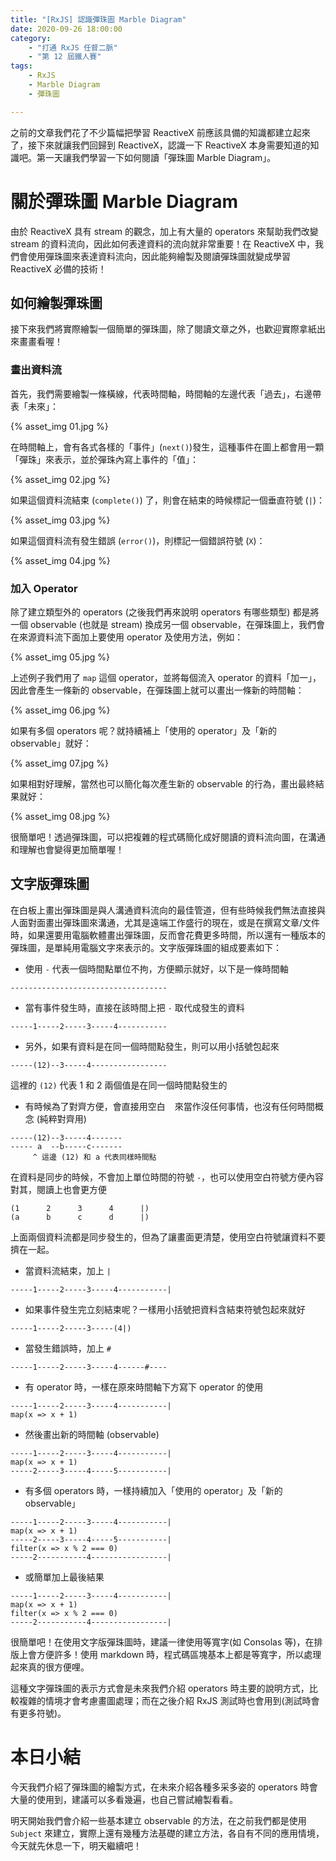 ```yaml
---
title: "[RxJS] 認識彈珠圖 Marble Diagram"
date: 2020-09-26 18:00:00
category:
	- "打通 RxJS 任督二脈"
	- "第 12 屆鐵人賽"
tags:
	- RxJS
	- Marble Diagram
	- 彈珠圖

---
```


之前的文章我們花了不少篇幅把學習 ReactiveX 前應該具備的知識都建立起來了，接下來就讓我們回歸到 ReactiveX，認識一下 ReactiveX 本身需要知道的知識吧。第一天讓我們學習一下如何閱讀「彈珠圖 Marble Diagram」。

<!-- more -->

#  關於彈珠圖 Marble Diagram

由於 ReactiveX 具有 stream 的觀念，加上有大量的 operators 來幫助我們改變 stream 的資料流向，因此如何表達資料的流向就非常重要！在 ReactiveX 中，我們會使用彈珠圖來表達資料流向，因此能夠繪製及閱讀彈珠圖就變成學習 ReactiveX 必備的技術！

## 如何繪製彈珠圖

接下來我們將實際繪製一個簡單的彈珠圖，除了閱讀文章之外，也歡迎實際拿紙出來畫畫看喔！

### 畫出資料流

首先，我們需要繪製一條橫線，代表時間軸，時間軸的左邊代表「過去」，右邊帶表「未來」：

{% asset_img 01.jpg %}

在時間軸上，會有各式各樣的「事件」(`next()`)發生，這種事件在圖上都會用一顆「彈珠」來表示，並於彈珠內寫上事件的「值」：

{% asset_img 02.jpg %}

如果這個資料流結束 (`complete()`) 了，則會在結束的時候標記一個垂直符號 (`|`)：

{% asset_img 03.jpg %}

如果這個資料流有發生錯誤 (`error()`)，則標記一個錯誤符號 (`X`)：

{% asset_img 04.jpg %}

### 加入 Operator

除了建立類型外的 operators (之後我們再來說明 operators 有哪些類型) 都是將一個 observable (也就是 stream) 換成另一個 observable，在彈珠圖上，我們會在來源資料流下面加上要使用 operator 及使用方法，例如：

{% asset_img 05.jpg %}

上述例子我們用了 `map` 這個 operator，並將每個流入 operator 的資料「加一」，因此會產生一條新的 observable，在彈珠圖上就可以畫出一條新的時間軸：

{% asset_img 06.jpg %}

如果有多個 operators 呢？就持續補上「使用的 operator」及「新的 observable」就好：

{% asset_img 07.jpg %}

如果相對好理解，當然也可以簡化每次產生新的 observable 的行為，畫出最終結果就好：

{% asset_img 08.jpg %}

很簡單吧！透過彈珠圖，可以把複雜的程式碼簡化成好閱讀的資料流向圖，在溝通和理解也會變得更加簡單喔！

## 文字版彈珠圖

在白板上畫出彈珠圖是與人溝通資料流向的最佳管道，但有些時候我們無法直接與人面對面畫出彈珠圖來溝通，尤其是遠端工作盛行的現在，或是在撰寫文章/文件時，如果還要用電腦軟體畫出彈珠圖，反而會花費更多時間，所以還有一種版本的彈珠圖，是單純用電腦文字來表示的。文字版彈珠圖的組成要素如下：

- 使用 `-` 代表一個時間點單位不拘，方便顯示就好，以下是一條時間軸

```
-----------------------------------
```

- 當有事件發生時，直接在該時間上把 `-` 取代成發生的資料

```
-----1-----2-----3-----4-----------
```

- 另外，如果有資料是在同一個時間點發生，則可以用小括號包起來

```
-----(12)--3-----4-----------------
```

這裡的 `(12)` 代表 1 和 2 兩個值是在同一個時間點發生的

- 有時候為了對齊方便，會直接用空白 ` `  來當作沒任何事情，也沒有任何時間概念 (純粹對齊用)

```
-----(12)--3-----4-------
----- a  --b-----c-------
     ^ 這邊 (12) 和 a 代表同樣時間點
```

在資料是同步的時候，不會加上單位時間的符號 `-`，也可以使用空白符號方便內容對其，閱讀上也會更方便

```
(1      2      3      4      |)
(a      b      c      d      |)
```

上面兩個資料流都是同步發生的，但為了讓畫面更清楚，使用空白符號讓資料不要擠在一起。

- 當資料流結束，加上 `|`

```
-----1-----2-----3-----4-----------|
```

- 如果事件發生完立刻結束呢？一樣用小括號把資料含結束符號包起來就好

```
-----1-----2-----3-----(4|)
```

- 當發生錯誤時，加上 `#`

```
-----1-----2-----3-----4------#----
```

- 有 operator 時，一樣在原來時間軸下方寫下 operator 的使用

```
-----1-----2-----3-----4-----------|
map(x => x + 1)
```

- 然後畫出新的時間軸 (observable)

```
-----1-----2-----3-----4-----------|
map(x => x + 1)
-----2-----3-----4-----5-----------|
```

- 有多個 operators 時，一樣持續加入「使用的 operator」及「新的 observable」

```
-----1-----2-----3-----4-----------|
map(x => x + 1)
-----2-----3-----4-----5-----------|
filter(x => x % 2 === 0)
-----2-----------4-----------------|
```

- 或簡單加上最後結果

```
-----1-----2-----3-----4-----------|
map(x => x + 1)
filter(x => x % 2 === 0)
-----2-----------4-----------------|
```

很簡單吧！在使用文字版彈珠圖時，建議一律使用等寬字(如 Consolas 等)，在排版上會方便許多！使用 markdown 時，程式碼區塊基本上都是等寬字，所以處理起來真的很方便哩。

這種文字彈珠圖的表示方式會是未來我們介紹 operators 時主要的說明方式，比較複雜的情境才會考慮畫圖處理；而在之後介紹 RxJS 測試時也會用到(測試時會有更多符號)。

# 本日小結

今天我們介紹了彈珠圖的繪製方式，在未來介紹各種多采多姿的 operators 時會大量的使用到，建議可以多看幾遍，也自己嘗試繪製看看。

明天開始我們會介紹一些基本建立 observable 的方法，在之前我們都是使用 `Subject` 來建立，實際上還有幾種方法基礎的建立方法，各自有不同的應用情境，今天就先休息一下，明天繼續吧！